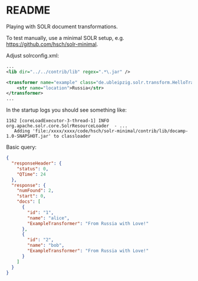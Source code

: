 README
======

Playing with SOLR document transformations.

To test manually, use a minimal SOLR setup, e.g. https://github.com/hsch/solr-minimal.

Adjust solrconfig.xml:

```xml
...
<lib dir="../../contrib/lib" regex=".*\.jar" />

<transformer name="example" class="de.ubleipzig.solr.transform.HelloTransformerFactory">
    <str name="location">Russia</str>
</transformer>
...
```

In the startup logs you should see something like:

```shell
1162 [coreLoadExecutor-3-thread-1] INFO  org.apache.solr.core.SolrResourceLoader  - ...
   Adding 'file:/xxxx/xxxx/code/hsch/solr-minimal/contrib/lib/docamp-1.0-SNAPSHOT.jar' to classloader
```

Basic query:

```json
{
  "responseHeader": {
    "status": 0,
    "QTime": 24
  },
  "response": {
    "numFound": 2,
    "start": 0,
    "docs": [
      {
        "id": "1",
        "name": "alice",
        "ExampleTransformer": "From Russia with Love!"
      },
      {
        "id": "2",
        "name": "bob",
        "ExampleTransformer": "From Russia with Love!"
      }
    ]
  }
}
```
